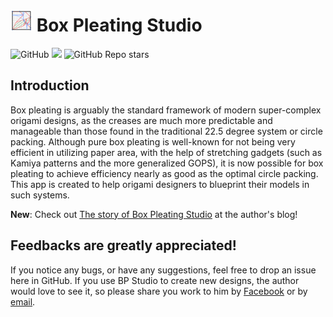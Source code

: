 
<h1 class="d-flex mb-5">
	<img class="mr-3" src="/assets/logo.png" style="height:1.25em;"> Box Pleating Studio
</h1>

![GitHub](https://img.shields.io/github/license/MuTsunTsai/box-pleating-studio)
![](https://img.shields.io/badge/platform-ALL-brightgreen)
![GitHub Repo stars](https://img.shields.io/github/stars/MuTsunTsai/box-pleating-studio?style=social)

## Introduction

Box pleating is arguably the standard framework of modern super-complex origami designs,
as the creases are much more predictable and manageable than those found in the traditional 22.5 degree system or circle packing.
Although pure box pleating is well-known for not being very efficient in utilizing paper area,
with the help of stretching gadgets (such as Kamiya patterns and the more generalized GOPS),
it is now possible for box pleating to achieve efficiency nearly as good as the optimal circle packing.
This app is created to help origami designers to blueprint their models in such systems.

**New**: Check out [The story of Box Pleating Studio](https://origami.abstreamace.com/2021/06/02/the-story-of-box-pleating-studio/) at the author's blog!

## Feedbacks are greatly appreciated!

If you notice any bugs, or have any suggestions, feel free to drop an issue here in GitHub.
If you use BP Studio to create new designs,
the author would love to see it, so please share you work to him by
[Facebook](https://www.facebook.com/donald.mutsun.tsai/) or by [email](mailto:don.m.t.tsai@gmail.com).
